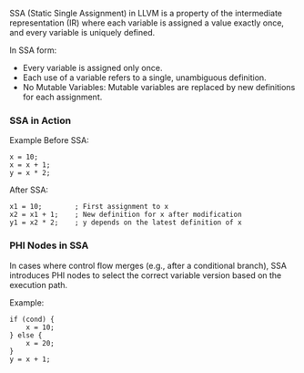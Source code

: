 SSA (Static Single Assignment) in LLVM is a property of the intermediate representation (IR) where each variable is assigned a value exactly once, and every variable is uniquely defined.

In SSA form:
- Every variable is assigned only once.
- Each use of a variable refers to a single, unambiguous definition.
- No Mutable Variables: Mutable variables are replaced by new definitions for each assignment.

### SSA in Action
Example Before SSA:
```
x = 10;
x = x + 1;
y = x * 2;
```

After SSA:
```
x1 = 10;        ; First assignment to x
x2 = x1 + 1;    ; New definition for x after modification
y1 = x2 * 2;    ; y depends on the latest definition of x
```

### PHI Nodes in SSA
In cases where control flow merges (e.g., after a conditional branch), SSA introduces PHI nodes to select the correct variable version based on the execution path.

Example:
```
if (cond) {
    x = 10;
} else {
    x = 20;
}
y = x + 1;
```


